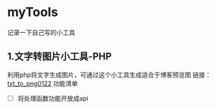 # myTools
记录一下自己写的小工具

1.文字转图片小工具-PHP
------------
利用php将文字生成图片，可通过这个小工具生成适合于博客预览图
链接：[txt_to_png0122][1]
功能清单
- [ ] 将处理函数功能开放成api


  [1]: ./txt_to_png0122/README.MD